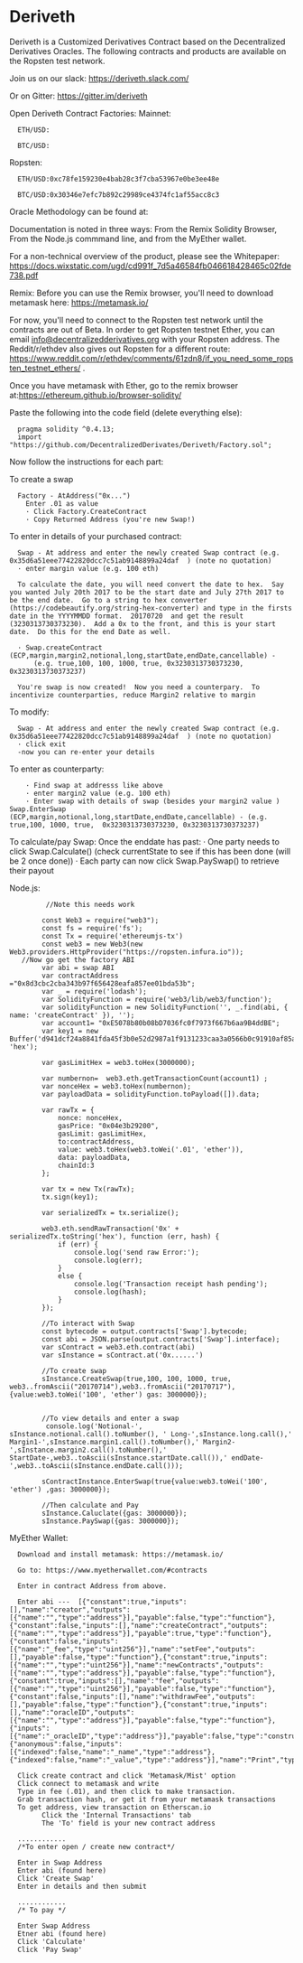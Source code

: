 # Deriveth
Deriveth is a Customized Derivatives Contract based on the Decentralized Derivatives Oracles.
The following contracts and products are available on the Ropsten test network.

Join us on our slack: https://deriveth.slack.com/

Or on Gitter: https://gitter.im/deriveth

Open Deriveth Contract Factories:
Mainnet:

      ETH/USD:

      BTC/USD:
Ropsten:

      ETH/USD:0xc78fe159230e4bab28c3f7cba53967e0be3ee48e

      BTC/USD:0x30346e7efc7b892c29989ce4374fc1af55acc8c3



Oracle Methodology can be found at:  



Documentation is noted in three ways:  From the Remix Solidity Browser,  From the Node.js commmand line, and from the MyEther wallet.  

For a non-technical overview of the product, please see the Whitepaper: https://docs.wixstatic.com/ugd/cd991f_7d5a46584fb046618428465c02fde738.pdf 


Remix:
Before you can use the Remix browser, you'll need to download metamask here: https://metamask.io/  

For now, you'll need to connect to the Ropsten test network until the contracts are out of Beta.  In order to get Ropsten testnet Ether, you can email info@decentralizedderivatives.org with your Ropsten address.  The Reddit/r/ethdev also gives out Ropsten for a different route: https://www.reddit.com/r/ethdev/comments/61zdn8/if_you_need_some_ropsten_testnet_ethers/ .

Once you have metamask with Ether, go to the remix browser at:https://ethereum.github.io/browser-solidity/  

Paste the following into the code field (delete everything else):
      
      pragma solidity ^0.4.13;
      import "https://github.com/DecentralizedDerivates/Deriveth/Factory.sol";

Now follow the instructions for each part:


To create a swap

      Factory - AtAddress("0x...")
        Enter .01 as value
        · Click Factory.CreateContract
        · Copy Returned Address (you're new Swap!)

To enter in details of your purchased contract:

      Swap - At address and enter the newly created Swap contract (e.g. 0x35d6a51eee77422820dcc7c51ab9148899a24daf  ) (note no quotation)
      · enter margin value (e.g. 100 eth)
      
      To calculate the date, you will need convert the date to hex.  Say you wanted July 20th 2017 to be the start date and July 27th 2017 to be the end date.  Go to a string to hex converter (https://codebeautify.org/string-hex-converter) and type in the firsts date in the YYYYMMDD format.  20170720  and get the result (3230313730373230).  Add a 0x to the front, and this is your start date.  Do this for the end Date as well.
      
      · Swap.createContract (ECP,margin,margin2,notional,long,startDate,endDate,cancellable) - 
          (e.g. true,100, 100, 1000, true, 0x3230313730373230, 0x3230313730373237)

      You're swap is now created!  Now you need a counterpary.  To incentivize counterparties, reduce Margin2 relative to margin

To modify:

      Swap - At address and enter the newly created Swap contract (e.g. 0x35d6a51eee77422820dcc7c51ab9148899a24daf  ) (note no quotation)
      · click exit
      -now you can re-enter your details
      
To enter as counterparty:

        · Find swap at addresss like above
        · enter margin2 value (e.g. 100 eth)
        · Enter swap with details of swap (besides your margin2 value ) Swap.EnterSwap (ECP,margin,notional,long,startDate,endDate,cancellable) - (e.g. true,100, 1000, true,  0x3230313730373230, 0x3230313730373237)

To calculate/pay Swap:
        Once the enddate has past:
        · One party needs to click Swap.Calculate()  (check currentState to see if this has been done (will be 2 once done))
        · Each party can now click Swap.PaySwap() to retrieve their payout
  


Node.js:

             //Note this needs work

            const Web3 = require("web3");
            const fs = require('fs');
            const Tx = require('ethereumjs-tx')
            const web3 = new Web3(new Web3.providers.HttpProvider("https://ropsten.infura.io"));
       //Now go get the factory ABI
            var abi = swap ABI 
            var contractAddress ="0x8d3cbc2cba343b97f656428eafa857ee01bda53b";
            var _ = require('lodash');
            var SolidityFunction = require('web3/lib/web3/function');
            var solidityFunction = new SolidityFunction('', _.find(abi, { name: 'createContract' }), '');
            var account1= "0xE5078b80b08bD7036fc0f7973f667b6aa9B4ddBE";
            var key1 = new Buffer('d941dcf24a8841fda45f3b0e52d2987a1f9131233caa3a0566b0c91910af85af', 'hex');

            var gasLimitHex = web3.toHex(3000000);

            var numbernon=  web3.eth.getTransactionCount(account1) ;
            var nonceHex = web3.toHex(numbernon);
            var payloadData = solidityFunction.toPayload([]).data;

            var rawTx = {
                nonce: nonceHex,
                gasPrice: "0x04e3b29200",
                gasLimit: gasLimitHex,
                to:contractAddress,
                value: web3.toHex(web3.toWei('.01', 'ether')),
                data: payloadData,
                chainId:3
            };
            
            var tx = new Tx(rawTx);
            tx.sign(key1);

            var serializedTx = tx.serialize();

            web3.eth.sendRawTransaction('0x' + serializedTx.toString('hex'), function (err, hash) {
                if (err) {
                    console.log('send raw Error:');
                    console.log(err);
                }
                else {
                    console.log('Transaction receipt hash pending');
                    console.log(hash);
                }
            });

            //To interact with Swap
            const bytecode = output.contracts['Swap'].bytecode;
            const abi = JSON.parse(output.contracts['Swap'].interface);
            var sContract = web3.eth.contract(abi)
            var sInstance = sContract.at('0x......')

            //To create swap
            sInstance.CreateSwap(true,100, 100, 1000, true, web3..fromAscii("20170714"),web3..fromAscii("20170717"),{value:web3.toWei('100', 'ether') gas: 3000000});


            //To view details and enter a swap
             console.log('Notional-', sInstance.notional.call().toNumber(), ' Long-',sInstance.long.call(),' Margin1-',sInstance.margin1.call().toNumber(),' Margin2-',sInstance.margin2.call().toNumber(),' StartDate-,web3..toAscii(sInstance.startDate.call()),' endDate-',web3..toAscii(sInstance.endDate.call()));

            sContractInstance.EnterSwap(true{value:web3.toWei('100', 'ether') ,gas: 3000000});

            //Then calculate and Pay
            sInstance.Caluclate({gas: 3000000});
            sInstance.PaySwap({gas: 3000000});



MyEther Wallet:

      Download and install metamask: https://metamask.io/

      Go to: https://www.myetherwallet.com/#contracts  

      Enter in contract Address from above.  

      Enter abi ---  [{"constant":true,"inputs":[],"name":"creator","outputs":[{"name":"","type":"address"}],"payable":false,"type":"function"},{"constant":false,"inputs":[],"name":"createContract","outputs":[{"name":"","type":"address"}],"payable":true,"type":"function"},{"constant":false,"inputs":[{"name":"_fee","type":"uint256"}],"name":"setFee","outputs":[],"payable":false,"type":"function"},{"constant":true,"inputs":[{"name":"","type":"uint256"}],"name":"newContracts","outputs":[{"name":"","type":"address"}],"payable":false,"type":"function"},{"constant":true,"inputs":[],"name":"fee","outputs":[{"name":"","type":"uint256"}],"payable":false,"type":"function"},{"constant":false,"inputs":[],"name":"withdrawFee","outputs":[],"payable":false,"type":"function"},{"constant":true,"inputs":[],"name":"oracleID","outputs":[{"name":"","type":"address"}],"payable":false,"type":"function"},{"inputs":[{"name":"_oracleID","type":"address"}],"payable":false,"type":"constructor"},{"anonymous":false,"inputs":[{"indexed":false,"name":"_name","type":"address"},{"indexed":false,"name":"_value","type":"address"}],"name":"Print","type":"event"}]

      Click create contract and click 'Metamask/Mist' option
      Click connect to metamask and write
      Type in fee (.01), and then click to make transaction.
      Grab transaction hash, or get it from your metamask transactions
      To get address, view transaction on Etherscan.io
            Click the 'Internal Transactions' tab
            The 'To' field is your new contract address

      ............
      /*To enter open / create new contract*/

      Enter in Swap Address
      Enter abi (found here)
      Click 'Create Swap'
      Enter in details and then submit

      ............
      /* To pay */

      Enter Swap Address
      Etner abi (found here) 
      Click 'Calculate'
      Click 'Pay Swap'
